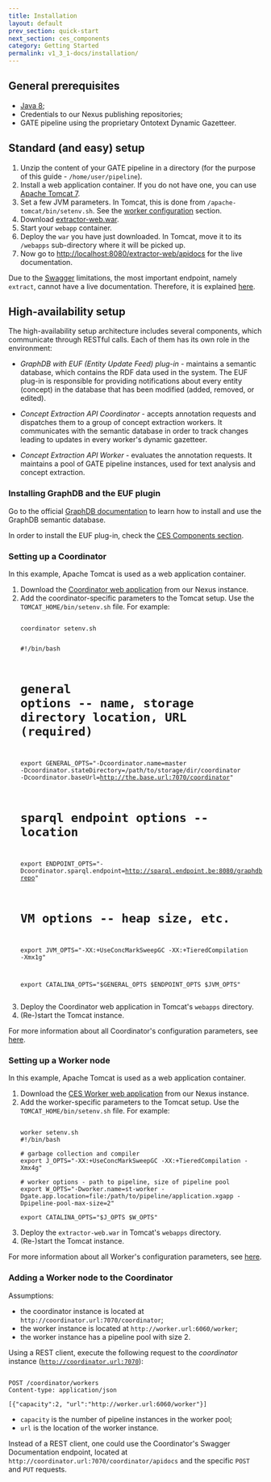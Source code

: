 ```yaml
---
title: Installation
layout: default
prev_section: quick-start
next_section: ces_components
category: Getting Started
permalink: v1_3_1-docs/installation/
---
```

## General prerequisites

* [Java 8](http://www.oracle.com/technetwork/java/javase/downloads/index.html);
* Credentials to our Nexus publishing repositories;
* GATE pipeline using the proprietary Ontotext Dynamic Gazetteer.

## Standard (and easy) setup

1. Unzip the content of your GATE pipeline in a directory (for the purpose of this guide - <code>/home/user/pipeline</code>).
2. Install a web application container. If you do not have one, you can use [Apache Tomcat 7](http://tomcat.apache.org/download-70.cgi).
3. Set a few JVM parameters. In Tomcat, this is done from <code>/apache-tomcat/bin/setenv.sh</code>. See the <a href="{{ site.baseurl }}/v1_3_1-docs/ces_components">worker configuration</a> section.
4. Download [extractor-web.war](http://maven.ontotext.com/content/repositories/publishing-releases/com/ontotext/ces/extractor-web/1.3.1/extractor-web-1.3.1.war).
5. Start your `webapp` container.
6. Deploy the `war` you have just downloaded. In Tomcat, move it to its <code>/webapps</code> sub-directory where it will be picked up.
7. Now go to [http://localhost:8080/extractor-web/apidocs](http://localhost:8080/extractor-web/apidocs) for the live documentation.

<div class="note-badge">

Due to the <a href="https://helloreverb.com/developers/swagger">Swagger</a> limitations, the most important endpoint, namely <code>extract</code>, cannot have a live documentation. Therefore, it is explained <a href="{{ site.baseurl }}/v1_3_1-docs/annotating_content">here</a>.
</div>


## High-availability setup

The high-availability setup architecture includes several components, which communicate through RESTful calls. Each of them has its own role in the environment:

* _GraphDB with EUF (Entity Update Feed) plug-in_ - maintains a semantic database, which contains the RDF data used in the system. The EUF plug-in is responsible for providing notifications about every entity (concept) in the database that has been modified (added, removed, or edited).

* _Concept Extraction API Coordinator_ - accepts annotation requests and dispatches them to a group of concept extraction workers. It communicates with the semantic database in order to track changes leading to updates in every worker's dynamic gazetteer.

* _Concept Extraction API Worker_ - evaluates the annotation requests. It maintains a pool of GATE pipeline instances, used for text analysis and concept extraction.

### Installing GraphDB and the EUF plugin

Go to the official [GraphDB documentation](http://graphdb.ontotext.com/display/GraphDB6/Home) to learn how to install and use the GraphDB semantic database.

In order to install the EUF plug-in, check the <a href="{{ site.baseurl }}/v1_3_1-docs/ces_components">CES Components section</a>.

### Setting up a Coordinator

In this example, Apache Tomcat is used as a web application container.

<ol>
<li>Download the <a href="http://maven.ontotext.com/content/repositories/publishing-releases/com/ontotext/ces/coordinator/1.0.1/coordinator-1.0.1.war">Coordinator web application</a> from our Nexus instance.</li>
<li>Add the coordinator-specific parameters to the Tomcat setup. Use the <code>TOMCAT_HOME/bin/setenv.sh</code> file. For example:</li>
<pre><code>
coordinator setenv.sh

#!/bin/bash
# general options -- name, storage directory location, URL (required)
export GENERAL_OPTS="-Dcoordinator.name=master -Dcoordinator.stateDirectory=/path/to/storage/dir/coordinator -Dcoordinator.baseUrl=http://the.base.url:7070/coordinator"

# sparql endpoint options -- location
export ENDPOINT_OPTS="-Dcoordinator.sparql.endpoint=http://sparql.endpoint.be:8080/graphdb/repositories/my-repo"

# VM options -- heap size, etc.
export JVM_OPTS="-XX:+UseConcMarkSweepGC -XX:+TieredCompilation -Xmx1g"

export CATALINA_OPTS="$GENERAL_OPTS $ENDPOINT_OPTS $JVM_OPTS"
</code></pre>

<li>Deploy the Coordinator web application in Tomcat's <code>webapps</code> directory.</li>
<li>(Re-)start the Tomcat instance.</li>
</ol>

<div class="info-badge">
For more information about all Coordinator's configuration parameters, see <a href="{{ site.baseurl }}/v1_3_1-docs/ces_components">here</a>.
</div>

### Setting up a Worker node

In this example, Apache Tomcat is used as a web application container.

<ol>
<li>Download the <a href="http://maven.ontotext.com/content/repositories/publishing-releases/com/ontotext/ces/extractor-web/1.0.1/extractor-web-1.0.1.war">CES Worker web application</a> from our Nexus instance.</li>
<li>Add the worker-specific parameters to the Tomcat setup. Use the <code>TOMCAT_HOME/bin/setenv.sh</code> file. For example:</li>

<pre><code>
worker setenv.sh
#!/bin/bash

# garbage collection and compiler
export J_OPTS="-XX:+UseConcMarkSweepGC -XX:+TieredCompilation -Xmx4g"

# worker options - path to pipeline, size of pipeline pool
export W_OPTS="-Dworker.name=st-worker -Dgate.app.location=file:/path/to/pipeline/application.xgapp -Dpipeline-pool-max-size=2"

export CATALINA_OPTS="$J_OPTS $W_OPTS"
</code></pre>

<li>Deploy the <code>extractor-web.war</code> in Tomcat's <code>webapps</code> directory.</li>
<li>(Re-)start the Tomcat instance.</li>
</ol>

<div class="info-badge">
For more information about all Worker's configuration parameters, see <a href="{{ site.baseurl }}/v1_3_1-docs/ces_components">here</a>.
</div>

### Adding a Worker node to the Coordinator

<div class="info-badge">
Assumptions:

<ul>
<li> the coordinator instance is located at <code>http://coordinator.url:7070/coordinator</code>;</li>
<li> the worker instance is located at <code>http://worker.url:6060/worker</code>;</li>
<li> the worker instance has a pipeline pool with size 2.</li>
</ul>
</div>

Using a REST client, execute the following request to the *coordinator* instance (<code>http://coordinator.url:7070</code>):

<pre><code>
POST /coordinator/workers
Content-type: application/json

[{"capacity":2, "url":"http://worker.url:6060/worker"}]
</code></pre>

* <code>capacity</code> is the number of pipeline instances in the worker pool;
* <code>url</code> is the location of the worker instance.

<div class="note-badge">
Instead of a REST client, one could use the Coordinator's Swagger Documentation endpoint, located at <code>http://coordinator.url:7070/coordinator/apidocs</code> and the specific <code>POST</code> and <code>PUT</code> requests.
</div>
